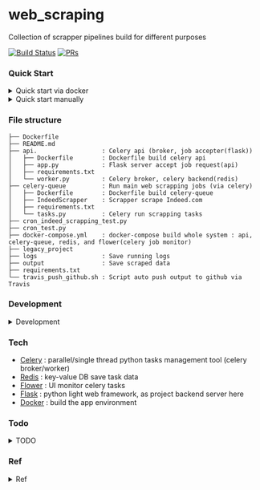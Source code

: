 # web_scraping

Collection of scrapper pipelines build for different purposes 

[![Build Status](https://travis-ci.org/yennanliu/web_scraping.svg?branch=master)](https://travis-ci.org/yennanliu/web_scraping)
[![PRs](https://img.shields.io/badge/PRs-welcome-6574cd.svg)](https://github.com/yennanliu/web_scraping/pulls)


### Quick Start
<details>
<summary>Quick start via docker</summary>

```bash
# Run via docker 
$ cd ~ && git clone https://github.com/yennanliu/web_scraping
$ cd ~ && cd web_scraping &&  docker-compose -f  docker-compose.yml up 
```
- visit the services via 
	- flower UI : http://localhost:5555/
	- Run "add" task : http://localhost:5001/add/1/2
	- Run "web scrape" task : http://localhost:5001/scrap_task
	- Run "indeed scrape" task : http://localhost:5001/indeed_scrap_task

</details>

<details>
<summary>Quick start manually</summary>

```bash
# Run manually 

# STEP 1) open one terminal and run celery server locally 
$ cd ~ && cd web_scraping/celery_queue
$ celery -A tasks worker --loglevel=info

# STEP 2) Run radis server locally (with the other terminal)
# make sure you have already installed radis
$ redis-server

# STEP 3) Run flower  (with the other terminal)
$ cd ~ && cd web_scraping/celery_queue
$ celery flower -A tasks --address=127.0.0.1 --port=5555

# STEP 4) Add a sample task 
# "add" task
$ curl -X POST -d '{"args":[1,2]}' http://localhost:5555/api/task/async-apply/task.add

# "multiply" task
curl -X POST -d '{"args":[3,5]}' http://localhost:5555/api/task/async-apply/task.multiply

# "scrape_task" task
curl -X POST   http://localhost:5555/api/task/async-apply/task.scrape_task

# "indeed_scrap_task" task
curl -X POST   http://localhost:5555/api/task/async-apply/task.indeed_scrap_task

# "scrape_task_api" task
curl -X POST -d '{"args":["mlflow","mlflow"]}' http://localhost:5555/api/task/async-apply/task.scrape_task_api

# "indeed_scrap_api_V1" task
curl -X POST -d '{"args":["New+York"]}' http://localhost:5555/api/task/async-apply/task.indeed_scrap_api_V1

```
</details>


### File structure 

``` 
├── Dockerfile
├── README.md
├── api.                  : Celery api (broker, job accepter(flask))
│   ├── Dockerfile        : Dockerfile build celery api 
│   ├── app.py            : Flask server accept job request(api)
│   ├── requirements.txt
│   └── worker.py         : Celery broker, celery backend(redis)
├── celery-queue          : Run main web scrapping jobs (via celery)
│   ├── Dockerfile        : Dockerfile build celery-queue
│   ├── IndeedScrapper    : Scrapper scrape Indeed.com 
│   ├── requirements.txt
│   └── tasks.py          : Celery run scrapping tasks 
├── cron_indeed_scrapping_test.py
├── cron_test.py
├── docker-compose.yml    : docker-compose build whole system : api, celery-queue, redis, and flower(celery job monitor)
├── legacy_project        
├── logs                  : Save running logs 
├── output                : Save scraped data 
├── requirements.txt
└── travis_push_github.sh : Script auto push output to github via Travis 

```

### Development

<details>
<summary>Development</summary>

```bash
# Run Unit test # 1 
$ pytest -v tests/
# ================================== test session starts ==================================
# platform darwin -- Python 3.6.4, pytest-5.0.1, py-1.5.2, pluggy-0.12.0 -- /Users/jerryliu/anaconda3/envs/yen_dev/bin/python
# cachedir: .pytest_cache
# rootdir: /Users/jerryliu/web_scraping
# plugins: cov-2.7.1, celery-4.3.0
# collected 10 items                                                                      
# tests/unit_test.py::test_get_soup PASSED                                          [ 10%]
# tests/unit_test.py::test_extract_company PASSED                                   [ 20%]
# tests/unit_test.py::test_extract_salary PASSED                                    [ 30%]
# tests/unit_test.py::test_extract_location PASSED                                  [ 40%]
# tests/unit_test.py::test_extract_job_title PASSED                                 [ 50%]
# tests/unit_test.py::test_extract_summary PASSED                                   [ 60%]
# tests/unit_test.py::test_extract_link PASSED                                      [ 70%]
# tests/unit_test.py::test_extract_date PASSED                                      [ 80%]
# tests/unit_test.py::test_extract_fulltext PASSED                                  [ 90%]
# tests/unit_test.py::test_get_full_job_link_ PASSED                                [100%]

# Run Unit test # 2 
python tests/unit_test_celery.py  -v
# test_addition (__main__.TestAddTask) ... ok
# test_task_state (__main__.TestAddTask) ... ok
# test_multiplication (__main__.TestMultiplyTask) ... ok
# test_task_state (__main__.TestMultiplyTask) ... ok
# ----------------------------------------------------------------------
# Ran 4 tests in 0.131s
# OK

```
</details>

### Tech
* [Celery](http://docs.celeryproject.org/en/latest/getting-started/first-steps-with-celery.html) : parallel/single thread python tasks management tool (celery broker/worker)
* [Redis](https://redis.io/)  : key-value DB save task data 
* [Flower](https://flower.readthedocs.io/en/latest/) : UI monitor celery tasks 
* [Flask](http://flask.palletsprojects.com/en/1.1.x/) : python light web framework, as project backend server here  
* [Docker](https://www.docker.com/get-started) : build the app environment 


### Todo 
<details>
<summary>TODO</summary>

```
### Project level

0. Deploy to Heroku cloud and make the scrapper as an API service 
1. Dockerize the project 
2. Run the scrapping (cron/paralel)jobs via Celery 
4. Add test (unit/integration test) 
5. Design DB model that save scrapping data systematically 

### Programming level 

1. Add utility scripts that can get XPATH of all objects in html
2. Workflow that automate whole processes
3. Job management 
	- Multiprocessing
	- Asynchronous
	- Queue 
4. Scrapping tutorial 
5. Scrapy, Phantomjs 

### Others 

1. Web scrapping 101 tutorial 

```
</details>

### Ref 
<details>
<summary>Ref</summary>
- Scraping via Celery
	- https://www.pythoncircle.com/post/518/scraping-10000-tweets-in-60-seconds-using-celery-rabbitmq-and-docker-cluster-with-rotating-proxy/

- Travis push to github 
	- https://stackoverflow.com/questions/51925941/travis-ci-how-to-push-to-master-branch
	- https://medium.com/@preslavrachev/using-travis-for-secure-building-and-deployment-to-github-5a97afcac113
	- https://gist.github.com/willprice/e07efd73fb7f13f917ea
	- https://www.vinaygopinath.me/blog/tech/commit-to-master-branch-on-github-using-travis-ci/
	- https://www.hidennis.tech/2015/07/07/deploy-blog-using-travis/

- Indeed scrapping 
	- https://medium.com/@msalmon00/web-scraping-job-postings-from-indeed-96bd588dcb4b
	- https://github.com/tarunsinghal92/indeedscrapperlatest

- Distributed scrapping
	- https://github.com/tikazyq/crawlab

- Unit test Celery
	- https://docs.celeryproject.org/en/latest/userguide/testing.html
</details>
